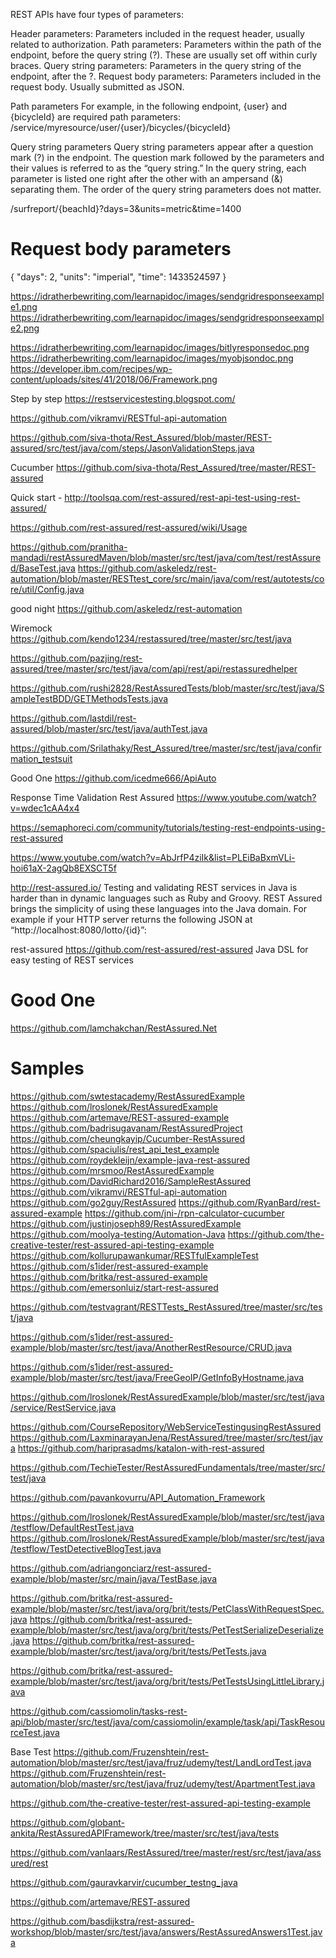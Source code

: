 REST APIs have four types of parameters:

Header parameters: Parameters included in the request header, usually related to authorization.
Path parameters: Parameters within the path of the endpoint, before the query string (?). These are usually set off within curly braces.
Query string parameters: Parameters in the query string of the endpoint, after the ?.
Request body parameters: Parameters included in the request body. Usually submitted as JSON.


Path parameters
For example, in the following endpoint, {user} and {bicycleId} are required path parameters:
/service/myresource/user/{user}/bicycles/{bicycleId}

Query string parameters
Query string parameters appear after a question mark (?) in the endpoint. The question mark followed by the parameters and their values is referred to as the “query string.” In the query string, each parameter is listed one right after the other with an ampersand (&) separating them. The order of the query string parameters does not matter.

/surfreport/{beachId}?days=3&units=metric&time=1400

# Request body parameters

{
"days": 2,
"units": "imperial",
"time": 1433524597
}


https://idratherbewriting.com/learnapidoc/images/sendgridresponseexample1.png
https://idratherbewriting.com/learnapidoc/images/sendgridresponseexample2.png


https://idratherbewriting.com/learnapidoc/images/bitlyresponsedoc.png
https://idratherbewriting.com/learnapidoc/images/myobjsondoc.png
https://developer.ibm.com/recipes/wp-content/uploads/sites/41/2018/06/Framework.png

Step by step
https://restservicestesting.blogspot.com/


https://github.com/vikramvi/RESTful-api-automation

https://github.com/siva-thota/Rest_Assured/blob/master/REST-assured/src/test/java/com/steps/JasonValidationSteps.java

Cucumber
https://github.com/siva-thota/Rest_Assured/tree/master/REST-assured


Quick start - http://toolsqa.com/rest-assured/rest-api-test-using-rest-assured/

https://github.com/rest-assured/rest-assured/wiki/Usage

https://github.com/pranitha-mandadi/restAssuredMaven/blob/master/src/test/java/com/test/restAssured/BaseTest.java
https://github.com/askeledz/rest-automation/blob/master/RESTtest_core/src/main/java/com/rest/autotests/core/util/Config.java

good night
https://github.com/askeledz/rest-automation

Wiremock
https://github.com/kendo1234/restassured/tree/master/src/test/java

https://github.com/pazjing/rest-assured/tree/master/src/test/java/com/api/rest/api/restassuredhelper

https://github.com/rushi2828/RestAssuredTests/blob/master/src/test/java/SampleTestBDD/GETMethodsTests.java


https://github.com/lastdil/rest-assured/blob/master/src/test/java/authTest.java

https://github.com/Srilathaky/Rest_Assured/tree/master/src/test/java/confirmation_testsuit

Good One
https://github.com/icedme666/ApiAuto



Response Time Validation Rest Assured
https://www.youtube.com/watch?v=wdec1cAA4x4


https://semaphoreci.com/community/tutorials/testing-rest-endpoints-using-rest-assured

https://www.youtube.com/watch?v=AbJrfP4ziIk&list=PLEiBaBxmVLi-hoi61aX-2agQb8EXSCT5f

http://rest-assured.io/
Testing and validating REST services in Java is harder than in dynamic languages such as Ruby and Groovy. REST Assured brings the simplicity of using these languages into the Java domain. For example if your HTTP server returns the following JSON at “http://localhost:8080/lotto/{id}”:


rest-assured https://github.com/rest-assured/rest-assured
Java DSL for easy testing of REST services

# Good One
https://github.com/lamchakchan/RestAssured.Net


# Samples
https://github.com/swtestacademy/RestAssuredExample
https://github.com/lroslonek/RestAssuredExample
https://github.com/artemave/REST-assured-example
https://github.com/badrisugavanam/RestAssuredProject
https://github.com/cheungkayip/Cucumber-RestAssured
https://github.com/spaciulis/rest_api_test_example
https://github.com/roydekleijn/example-java-rest-assured
https://github.com/mrsmoo/RestAssuredExample
https://github.com/DavidRichard2016/SampleRestAssured
https://github.com/vikramvi/RESTful-api-automation
https://github.com/go2guy/RestAssured
https://github.com/RyanBard/rest-assured-example
https://github.com/jni-/rpn-calculator-cucumber
https://github.com/justinjoseph89/RestAssuredExample
https://github.com/moolya-testing/Automation-Java
https://github.com/the-creative-tester/rest-assured-api-testing-example
https://github.com/kollurupawankumar/RESTfulExampleTest
https://github.com/s1ider/rest-assured-example
https://github.com/britka/rest-assured-example
https://github.com/emersonluiz/start-rest-assured


https://github.com/testvagrant/RESTTests_RestAssured/tree/master/src/test/java

https://github.com/s1ider/rest-assured-example/blob/master/src/test/java/AnotherRestResource/CRUD.java

https://github.com/s1ider/rest-assured-example/blob/master/src/test/java/FreeGeoIP/GetInfoByHostname.java





https://github.com/lroslonek/RestAssuredExample/blob/master/src/test/java/service/RestService.java

https://github.com/CourseRepository/WebServiceTestingusingRestAssured
 https://github.com/LaxminarayanJena/RestAssured/tree/master/src/test/java
https://github.com/hariprasadms/katalon-with-rest-assured

https://github.com/TechieTester/RestAssuredFundamentals/tree/master/src/test/java

https://github.com/pavankovurru/API_Automation_Framework

https://github.com/lroslonek/RestAssuredExample/blob/master/src/test/java/testflow/DefaultRestTest.java
https://github.com/lroslonek/RestAssuredExample/blob/master/src/test/java/testflow/TestDetectiveBlogTest.java

https://github.com/adriangonciarz/rest-assured-example/blob/master/src/main/java/TestBase.java

https://github.com/britka/rest-assured-example/blob/master/src/test/java/org/brit/tests/PetClassWithRequestSpec.java
https://github.com/britka/rest-assured-example/blob/master/src/test/java/org/brit/tests/PetTestSerializeDeserialize.java
https://github.com/britka/rest-assured-example/blob/master/src/test/java/org/brit/tests/PetTests.java

https://github.com/britka/rest-assured-example/blob/master/src/test/java/org/brit/tests/PetTestsUsingLittleLibrary.java

https://github.com/cassiomolin/tasks-rest-api/blob/master/src/test/java/com/cassiomolin/example/task/api/TaskResourceTest.java

Base Test
https://github.com/Fruzenshtein/rest-automation/blob/master/src/test/java/fruz/udemy/test/LandLordTest.java
https://github.com/Fruzenshtein/rest-automation/blob/master/src/test/java/fruz/udemy/test/ApartmentTest.java


https://github.com/the-creative-tester/rest-assured-api-testing-example

https://github.com/globant-ankita/RestAssuredAPIFramework/tree/master/src/test/java/tests

https://github.com/vanlaars/RestAssured/tree/master/rest/src/test/java/assured/rest


https://github.com/gauravkarvir/cucumber_testng_java


https://github.com/artemave/REST-assured


https://github.com/basdijkstra/rest-assured-workshop/blob/master/src/test/java/answers/RestAssuredAnswers1Test.java

